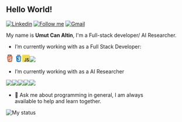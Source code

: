 ## Hello World!

[![Linkedin](https://img.shields.io/badge/-LinkedIn-blue?style=flat&logo=Linkedin&logoColor=white)](https://www.linkedin.com/in/umut-can-altin-507455103/)
[<img src="https://img.shields.io/github/followers/umutcanaltin?label=follow&style=social" height="22" title="Follow me" />](https://github.com/umutcanaltin) 
[![Gmail](https://img.shields.io/badge/-Gmail-c14438?style=flat&logo=Gmail&logoColor=white)](mailto:umutcanaltin1@gmail.com)


My name is **Umut Can Altin**, I'm a Full-stack developer/ AI Researcher.


- I’m currently working with as a Full Stack Developer:


<code><img height="20" src="https://raw.githubusercontent.com/github/explore/80688e429a7d4ef2fca1e82350fe8e3517d3494d/topics/html/html.png"></code>
<code><img height="20" src="https://raw.githubusercontent.com/github/explore/80688e429a7d4ef2fca1e82350fe8e3517d3494d/topics/css/css.png"></code><code><img height="20" src="https://raw.githubusercontent.com/github/explore/80688e429a7d4ef2fca1e82350fe8e3517d3494d/topics/javascript/javascript.png"></code><code><img height="20" src="https://upload.wikimedia.org/wikipedia/commons/4/4c/Typescript_logo_2020.svg"></code>


- I’m currently working with as a AI Researcher 

<code><img height="20" src="https://github.com/pytorch/pytorch/blob/master/docs/source/_static/img/pytorch-logo-dark.png"></code><code><img height="20" src="https://camo.githubusercontent.com/aeb4f612bd9b40d81c62fcbebd6db44a5d4344b8b962be0138817e18c9c06963/68747470733a2f2f7777772e74656e736f72666c6f772e6f72672f696d616765732f74665f6c6f676f5f686f72697a6f6e74616c2e706e67"></code><code><img height="20" src="https://raw.githubusercontent.com/scikit-learn/scikit-learn/main/doc/logos/scikit-learn-logo.png"></code><code><img height="20" src="https://raw.githubusercontent.com/numpy/numpy/main/branding/logo/primary/numpylogo.svg"></code><code><img height="20" src="https://camo.githubusercontent.com/109927a15915074d15313889468aa9aa688de3b9e38cc4359a01f665d351114e/68747470733a2f2f6d6174706c6f746c69622e6f72672f5f7374617469632f6c6f676f322e737667"></code>


- 💬 Ask me about programming in general, I am always <br> available to help and learn together.

<img title="My status" align="left" heigth="320" width="420" src="https://github-readme-stats.vercel.app/api?username=umutcanaltin&hide=issues&count_private=true&icon_color=871486&title_color=000000&bg_color=ffffff&show_icons=true)"
/>

